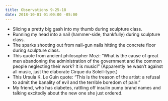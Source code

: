 ```yaml
---
title: Observations 9-25-18
date: 2018-10-01 01:00:00 -05:00
---
```


- Slicing a pretty big gash into my thumb during sculpture class.
- Running my head into a nail (hammer-side, thankfully) during sculpture class.
- The sparks shooting out from nail-gun nails hitting the concrete floor during sculpture class.
- This quote from ancient philosopher Mozi: “What is the cause of great men abandoning the administration of the government and the common people neglecting their work? It is music!” (Apparently he wasn’t against all music, just the elaborate Cirque du Soleil-type.)
- This Ursula K. Le Guin quote: “This is the treason of the artist: a refusal to admit the banality of evil and the terrible boredom of pain.”
- My friend, who has diabetes, rattling off insulin pump brand names and talking excitedly about the new one she just ordered.